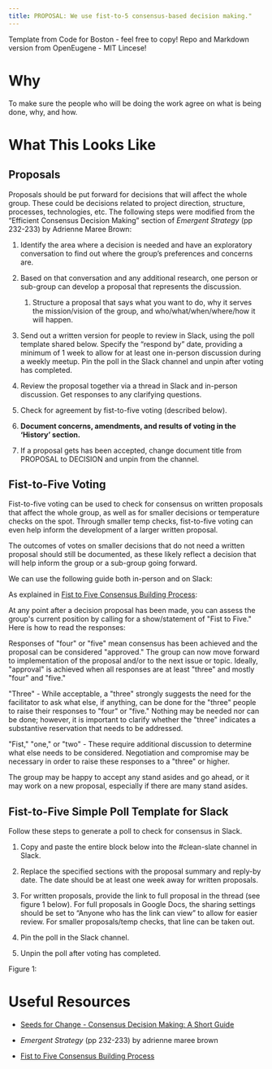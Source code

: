 ```yaml
---
title: PROPOSAL: We use fist-to-5 consensus-based decision making."
---
```


Template from Code for Boston - feel free to copy!
Repo and Markdown version from OpenEugene - MIT Lincese!

Why
===

To make sure the people who will be doing the work agree on what is being done,
why, and how.

What This Looks Like
====================

Proposals
---------

Proposals should be put forward for decisions that will affect the whole group.
These could be decisions related to project direction, structure, processes,
technologies, etc. The following steps were modified from the “Efficient
Consensus Decision Making” section of *Emergent Strategy* (pp 232-233) by
Adrienne Maree Brown:

1.  Identify the area where a decision is needed and have an exploratory
    conversation to find out where the group’s preferences and concerns are.

2.  Based on that conversation and any additional research, one person or
    sub-group can develop a proposal that represents the discussion.

    1.  Structure a proposal that says what you want to do, why it serves the
        mission/vision of the group, and who/what/when/where/how it will happen.

3.  Send out a written version for people to review in Slack, using the poll
    template shared below. Specify the “respond by” date, providing a minimum of
    1 week to allow for at least one in-person discussion during a weekly
    meetup. Pin the poll in the Slack channel and unpin after voting has
    completed.

4.  Review the proposal together via a thread in Slack and in-person discussion.
    Get responses to any clarifying questions.

5.  Check for agreement by fist-to-five voting (described below).

6.  **Document concerns, amendments, and results of voting in the ‘History’
    section.**

7.  If a proposal gets has been accepted, change document title from PROPOSAL to
    DECISION and unpin from the channel.

Fist-to-Five Voting
-------------------

Fist-to-five voting can be used to check for consensus on written proposals that
affect the whole group, as well as for smaller decisions or temperature checks
on the spot. Through smaller temp checks, fist-to-five voting can even help
inform the development of a larger written proposal.

The outcomes of votes on smaller decisions that do not need a written proposal
should still be documented, as these likely reflect a decision that will help
inform the group or a sub-group going forward.

We can use the following guide both in-person and on Slack:





As explained in [Fist to Five Consensus Building
Process](https://nonprofitgp.files.wordpress.com/2016/05/h03-2016-05-oah-fist-to-five-consensus-building.pdf):

At any point after a decision proposal has been made, you can assess the group's
current position by calling for a show/statement of "Fist to Five." Here is how
to read the responses:

Responses of "four" or "five" mean consensus has been achieved and the proposal
can be considered "approved." The group can now move forward to implementation
of the proposal and/or to the next issue or topic. Ideally, "approval" is
achieved when all responses are at least "three" and mostly "four" and "five."

"Three" - While acceptable, a "three" strongly suggests the need for the
facilitator to ask what else, if anything, can be done for the "three" people to
raise their responses to "four" or "five." Nothing may be needed nor can be
done; however, it is important to clarify whether the "three" indicates a
substantive reservation that needs to be addressed.

"Fist," "one," or "two" - These require additional discussion to determine what
else needs to be considered. Negotiation and compromise may be necessary in
order to raise these responses to a "three" or higher.

The group may be happy to accept any stand asides and go ahead, or it may work
on a new proposal, especially if there are many stand asides.

Fist-to-Five Simple Poll Template for Slack
-------------------------------------------

Follow these steps to generate a poll to check for consensus in Slack.

1.  Copy and paste the entire block below into the \#clean-slate channel in
    Slack.

2.  Replace the specified sections with the proposal summary and reply-by date.
    The date should be at least one week away for written proposals.

3.  For written proposals, provide the link to full proposal in the thread (see
    figure 1 below). For full proposals in Google Docs, the
    sharing settings should be set to “Anyone who has the link can view” to
    allow for easier review. For smaller proposals/temp checks, that line can be
    taken out.

4.  Pin the poll in the Slack channel.

5.  Unpin the poll after voting has completed.

Figure 1:




Useful Resources
================

-   [Seeds for Change - Consensus Decision Making: A Short
    Guide](https://www.seedsforchange.org.uk/shortconsensus)

-   *Emergent Strategy* (pp 232-233) by adrienne maree brown

-   [Fist to Five Consensus Building
    Process](https://nonprofitgp.files.wordpress.com/2016/05/h03-2016-05-oah-fist-to-five-consensus-building.pdf)

